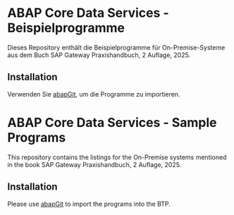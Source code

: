 # ABAP Core Data Services - Beispielprogramme

Dieses Repository enthält die Beispielprogramme für On-Premise-Systeme aus dem Buch SAP Gateway Praxishandbuch, 2 Auflage, 2025.

## Installation

Verwenden Sie [abapGit](https://dcos.abapgit.org), um die Programme zu importieren.

# ABAP Core Data Services - Sample Programs

This repository contains the listings for the On-Premise systems mentioned in the book SAP Gateway Praxishandbuch, 2 Auflage, 2025.
## Installation
Please use [abapGit](https://dcos.abapgit.org) to import the programs into the BTP.

